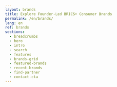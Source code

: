 ```yaml
---
layout: brands
title: Explore Founder-Led BRICS+ Consumer Brands
permalink: /en/brands/
lang: en
ref: brands
sections:
  - breadcrumbs
  - hero
  - intro
  - search
  - features
  - brands-grid
  - featured-brands
  - recent-brands
  - find-partner
  - contact-cta
---
```

